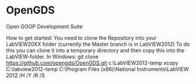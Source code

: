 OpenGDS
=======

Open GOOP Development Suite

How to get started:
You need to clone the Repository into your LabVIEW20XX folder (currently the Master branch is in LabVIEW2012)
To do this you can clone it into a temporary directory and then copy this into the LabVIEW-folder.
In Windows:
 git clone https://github.com/opengds/OpenGDS.git c:\LabVIEW2012-temp
 xcopy C:\labview2012-temp C:\Program Files (x86)\National Instruments\LabVIEW 2012 /H /Y /R /S

 

